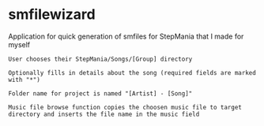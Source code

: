 # smfilewizard
  Application for quick generation of smfiles for StepMania that I made for myself
  
    User chooses their StepMania/Songs/[Group] directory
    
    Optionally fills in details about the song (required fields are marked with "*")
    
    Folder name for project is named "[Artist] - [Song]"
    
    Music file browse function copies the choosen music file to target directory and inserts the file name in the music field
